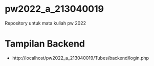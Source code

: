 # pw2022_a_213040019
Repository untuk mata kuliah pw 2022
# Tampilan Backend
- http://localhost/pw2022_a_213040019/Tubes/backend/login.php

